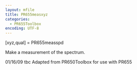 ```yaml
---
layout: mfile
title: PR655measxyz
categories:
  - PR655Toolbox
encoding: UTF-8
---
```


[xyz,qual] = PR655measspd

Make a measurement of the spectrum.

01/16/09    tbc   Adapted from PR650Toolbox for use with PR655
